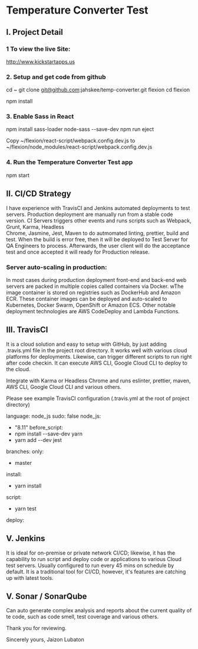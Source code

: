 # Temperature Converter Test 

## I. Project Detail

### 1 To view the live Site:

http://www.kickstartapps.us

### 2. Setup and get code from github

  cd ~
  git clone git@github.com:jahskee/temp-converter.git flexion
  cd flexion

  npm install


### 3. Enable Sass in React

  npm install sass-loader node-sass --save-dev
  npm run eject

   Copy ~/flexion/react-script/webpack.config.dev.js to
   ~/flexion/node_modules/react-script/webpack.config.dev.js


### 4. Run the Temperature Converter Test app

  npm start



## II. CI/CD Strategy
 
  I have experience with TravisCI and Jenkins automated deployments to test servers. Production deployment are manually run     from a stable code version. CI Servers triggers other events and runs scripts such as Webpack, Grunt, Karma, Headless   
  Chrome, Jasmine, Jest, Maven to do autmomated linting, prettier, build and test. When the build is error free, then it will 
  be deployed to Test Server for QA Engineers to process. Afterwards, the user client will do the acceptance test and once 
  accepted it will ready for Production release. 


### Server auto-scaling in production:

In most cases during production deployment front-end and back-end web servers  are packed in multiple copies called containers via Docker. wThe image container is stored on registries such as DockerHub and Amazon ECR. These container images can be deployed and auto-scaled to Kubernetes, Docker Swarm, OpenShift or Amazon ECS. Other notable deployment technologies are AWS CodeDeploy and Lambda Functions.  


## III. TravisCI 

It is a cloud solution and easy to setup with GitHub, by just adding .travis.yml file in the project root directory.  It works well with various cloud platforms for deployments. Likewise, can trigger different scripts to run right after code checkin. It can execute AWS CLI, Google Cloud CLI to deploy to the cloud.   


Integrate with Karma or Headless Chrome and runs eslinter, prettier, maven, AWS CLI, Google Cloud CLI and various others. 

Please see example TravisCI configuration (.travis.yml at the root of project directory)

language: node_js
sudo: false
node_js:
  - "8.11"
before_script: 
  - npm install --save-dev yarn
  - yarn add --dev jest

branches:
   only:
   - master

install:  
  - yarn install
 
script:
  - yarn test

deploy:


## V. Jenkins

It is ideal for on-premise or private network CI/CD; likewise, it has the capability to run script and deploy code or applications to various Cloud test servers. Usually configured to run every 45 mins on schedule by default.  It is a traditional tool for CI/CD, however, it's features are catching up with latest tools.


## V. Sonar / SonarQube

Can auto generate complex analysis and reports about the current quality of te code, such as code smell, test coverage and various others.



Thank you for reviewing.


Sincerely yours,
Jaizon Lubaton

